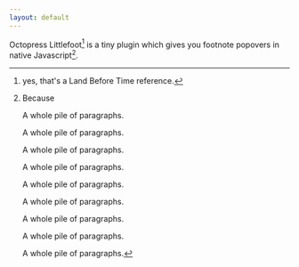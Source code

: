 ```yaml
---
layout: default
---
```


Octopress Littlefoot[^1] is a tiny plugin which gives you footnote popovers in native Javascript[^2].

[^1]: yes, that's a Land Before Time reference.
[^2]: 
    Because

    A whole pile of paragraphs.

    A whole pile of paragraphs.
    
    A whole pile of paragraphs.

    A whole pile of paragraphs.

    A whole pile of paragraphs.

    A whole pile of paragraphs.
    
    A whole pile of paragraphs.

    A whole pile of paragraphs.

    A whole pile of paragraphs.
